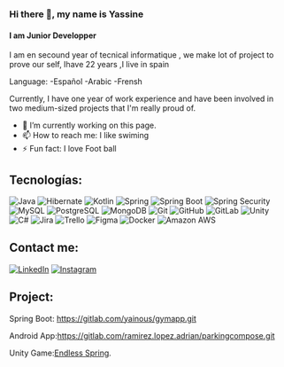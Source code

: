 ### Hi there 👋, my name is Yassine
#### I am Junior Developper

I am en secound year of tecnical informatique , we make lot of project to prove our self, Ihave 22 years ,I live in spain

Language:
-Español
-Arabic
-Frensh

Currently, I have one year of work experience and have been involved in two medium-sized projects that I'm really proud of.

- 🔭 I’m currently working on this page. 
- 📫 How to reach me: I like swiming 
- ⚡ Fun fact: I love Foot ball
  
## Tecnologías:
![Java](https://img.shields.io/badge/Java-5283A2?style=for-the-badge&logo=openjdk&logoColor=white&labelColor=0A0A0A)
![Hibernate](https://img.shields.io/badge/Hibernate-BDAF7A?style=for-the-badge&logo=hibernate&logoColor=white&labelColor=0A0A0A)
![Kotlin](https://img.shields.io/badge/Kotlin-7F52FF?style=for-the-badge&logo=kotlin&logoColor=white&labelColor=0A0A0A)
![Spring](https://img.shields.io/badge/Spring-72B545?style=for-the-badge&logo=spring&logoColor=white&labelColor=0A0A0A)
![Spring Boot](https://img.shields.io/badge/Spring%20Boot-72B545?style=for-the-badge&logo=springboot&logoColor=white&labelColor=0A0A0A)
![Spring Security](https://img.shields.io/badge/Spring%20Security-72B545?style=for-the-badge&logo=springsecurity&logoColor=white&labelColor=0A0A0A)
![MySQL](https://img.shields.io/badge/MySQL-08668F?style=for-the-badge&logo=mysql&logoColor=white&labelColor=0A0A0A)
![PostgreSQL](https://img.shields.io/badge/PostgreSQL-366594?style=for-the-badge&logo=postgresql&logoColor=white&labelColor=0A0A0A)
![MongoDB](https://img.shields.io/badge/MongoDB-17AD55?style=for-the-badge&logo=mongodb&logoColor=white&labelColor=0A0A0A)
![Git](https://img.shields.io/badge/Git-F05639?style=for-the-badge&logo=git&logoColor=white&labelColor=0A0A0A)
![GitHub](https://img.shields.io/badge/GitHub-111111?style=for-the-badge&logo=github&logoColor=white&labelColor=0A0A0A)
![GitLab](https://img.shields.io/badge/GitLab-E34930?style=for-the-badge&logo=gitlab&logoColor=white&labelColor=0A0A0A)
![Unity](https://img.shields.io/badge/Unity-222C37?style=for-the-badge&logo=unity&logoColor=white&labelColor=0A0A0A)
![C#](https://img.shields.io/badge/CSharp-853688?style=for-the-badge&logo=csharp&logoColor=white&labelColor=0A0A0A)
![Jira](https://img.shields.io/badge/Jira-2D88FF?style=for-the-badge&logo=jira&logoColor=white&labelColor=0A0A0A)
![Trello](https://img.shields.io/badge/Trello-2D88FF?style=for-the-badge&logo=trello&logoColor=white&labelColor=0A0A0A)
![Figma](https://img.shields.io/badge/Figma-5551FF?style=for-the-badge&logo=figma&logoColor=white&labelColor=0A0A0A)
![Docker](https://img.shields.io/badge/Docker-1D63ED?style=for-the-badge&logo=docker&logoColor=white&labelColor=0A0A0A)
![Amazon AWS](https://img.shields.io/badge/Amazon%20AWS-2C3644?style=for-the-badge&logo=amazonaws&logoColor=white&labelColor=0A0A0A)

 ## Contact me:
[![LinkedIn](https://img.shields.io/badge/yassine_ainous_style=for-the-badge&logo=linkedin&logoColor=white&labelColor=0A0A0A)](https://www.linkedin.com/in/yassine_ainous/)
[![Instagram](https://img.shields.io/badge/%40ainou_yacin-FF08AB?style=for-the-badge&logo=instagram&logoColor=white&labelColor=0A0A0A)](https://www.instagram.com/ainou_yacin/)



## Project:
Spring Boot: https://gitlab.com/yainous/gymapp.git

Android App:https://gitlab.com/ramirez.lopez.adrian/parkingcompose.git

Unity Game:[Endless Spring](https://github.com/Yainous/profile/blob/main/endless.md).
